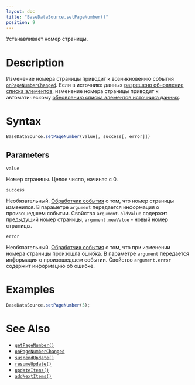 ```yaml
---
layout: doc
title: "BaseDataSource.setPageNumber()"
position: 9
---
```


Устанавливает номер страницы.

# Description

Изменение номера страницы приводит к возникновению события [`onPageNumberChanged`](../BaseDataSource.onPageNumberChanged/).
Если в источнике данных [разрешено обновление списка элементов](../BaseDataSource.resumeUpdate/),
изменение номера страницы приводит к автоматическому [обновлению списка элементов источника данных](../BaseDataSource.updateItems/).

# Syntax

```js
BaseDataSource.setPageNumber(value[, success[, error]])
```

## Parameters

`value`

Номер страницы. Целое число, начиная с 0.

`success`

Необязательный. [Обработчик события](../../../KeyConcepts/Script/) о том, что номер страницы изменился.
В параметре `argument` передается информация о произошедшем событии. Свойство `argument.oldValue`
содержит предыдущий номер страницы, `argument.newValue` - новый номер страницы.

`error`

Необязательный. [Обработчик события](../../../KeyConcepts/Script/) о том, что при изменении номера
страницы произошла ошибка. В параметре `argument` передается информация о произошедшем событии.
Свойство `argument.error` содержит информацию об ошибке.

# Examples

```js
BaseDataSource.setPageNumber(5);
```

# See Also

* [`getPageNumber()`](../BaseDataSource.getPageNumber/)
* [`onPageNumberChanged`](../BaseDataSource.onPageNumberChanged/)
* [`suspendUpdate()`](../BaseDataSource.suspendUpdate/)
* [`resumeUpdate()`](../BaseDataSource.resumeUpdate/)
* [`updateItems()`](../BaseDataSource.updateItems/)
* [`addNextItems()`](../BaseDataSource.addNextItems/)

